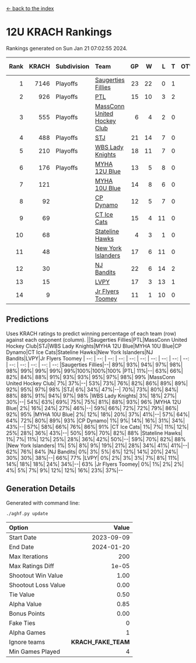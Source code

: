 [<- back to the index](readme.md)
# 12U KRACH Rankings
Rankings generated on Sun Jan 21 07:02:55 2024.

Rank|KRACH|Subdivision|Team|GP|W|L|T|OTW|OTL|SoS|Exp Wins|Win Diff
---:|---:|:---|:---|---:|---:|---:|---:|---:|---:|---:|---:|---:
1|7146|Playoffs|[Saugerties Fillies](https://gamesheetstats.com/seasons/3663/teams/140805/schedule)|23|22|0|1|0|0|208|23.3|-0.0
2|926|Playoffs|[PTL](https://gamesheetstats.com/seasons/3663/teams/140798/schedule)|15|10|3|2|0|1|1083|11.9|0.0
3|555|Playoffs|[MassConn United Hockey Club](https://gamesheetstats.com/seasons/3663/teams/140797/schedule)|6|4|2|0|1|0|1167|4.9|0.0
4|488|Playoffs|[STJ](https://gamesheetstats.com/seasons/3663/teams/140800/schedule)|21|14|7|0|1|0|904|14.9|0.0
5|210|Playoffs|[WBS Lady Knights](https://gamesheetstats.com/seasons/3663/teams/140808/schedule)|18|11|7|0|0|0|1276|11.9|0.0
6|176|Playoffs|[MYHA 12U Blue](https://gamesheetstats.com/seasons/3663/teams/140799/schedule)|13|5|8|0|0|1|914|5.9|0.0
7|121||[MYHA 10U Blue](https://gamesheetstats.com/seasons/3663/teams/140806/schedule)|14|8|6|0|0|1|595|8.9|0.0
8|92||[CP Dynamo](https://gamesheetstats.com/seasons/3663/teams/140802/schedule)|12|5|7|0|0|1|1733|5.9|0.0
9|69||[CT Ice Cats](https://gamesheetstats.com/seasons/3663/teams/140801/schedule)|15|4|11|0|1|1|1136|4.9|0.0
10|68||[Stateline Hawks](https://gamesheetstats.com/seasons/3663/teams/174606/schedule)|4|3|1|0|0|1|22|3.9|0.0
11|48||[New York Islanders](https://gamesheetstats.com/seasons/3663/teams/140809/schedule)|17|6|11|0|2|0|913|6.9|0.0
12|30||[NJ Bandits](https://gamesheetstats.com/seasons/3663/teams/140807/schedule)|22|6|14|2|1|1|1337|7.9|0.0
13|15||[LVPY](https://gamesheetstats.com/seasons/3663/teams/140804/schedule)|17|3|13|1|2|0|561|4.4|0.0
14|9||[Jr Flyers Toomey](https://gamesheetstats.com/seasons/3663/teams/140803/schedule)|11|1|10|0|0|1|165|1.9|0.0

## Predictions
Uses KRACH ratings to predict winning percentage of each team (row) against each opponent (column).
||Saugerties Fillies|PTL|MassConn United Hockey Club|STJ|WBS Lady Knights|MYHA 12U Blue|MYHA 10U Blue|CP Dynamo|CT Ice Cats|Stateline Hawks|New York Islanders|NJ Bandits|LVPY|Jr Flyers Toomey
| --: | --: | --: | --: | --: | --: | --: | --: | --: | --: | --: | --: | --: | --: | --: 
|Saugerties Fillies|--| 89%| 93%| 94%| 97%| 98%| 98%| 99%| 99%| 99%| 99%|100%|100%|100%
|PTL| 11%|--| 63%| 66%| 82%| 84%| 88%| 91%| 93%| 93%| 95%| 97%| 98%| 99%
|MassConn United Hockey Club|  7%| 37%|--| 53%| 73%| 76%| 82%| 86%| 89%| 89%| 92%| 95%| 97%| 98%
|STJ|  6%| 34%| 47%|--| 70%| 73%| 80%| 84%| 88%| 88%| 91%| 94%| 97%| 98%
|WBS Lady Knights|  3%| 18%| 27%| 30%|--| 54%| 63%| 69%| 75%| 75%| 81%| 88%| 93%| 96%
|MYHA 12U Blue|  2%| 16%| 24%| 27%| 46%|--| 59%| 66%| 72%| 72%| 79%| 86%| 92%| 95%
|MYHA 10U Blue|  2%| 12%| 18%| 20%| 37%| 41%|--| 57%| 64%| 64%| 72%| 80%| 89%| 93%
|CP Dynamo|  1%|  9%| 14%| 16%| 31%| 34%| 43%|--| 57%| 58%| 66%| 76%| 86%| 91%
|CT Ice Cats|  1%|  7%| 11%| 12%| 25%| 28%| 36%| 43%|--| 50%| 59%| 70%| 82%| 88%
|Stateline Hawks|  1%|  7%| 11%| 12%| 25%| 28%| 36%| 42%| 50%|--| 59%| 70%| 82%| 88%
|New York Islanders|  1%|  5%|  8%|  9%| 19%| 21%| 28%| 34%| 41%| 41%|--| 62%| 76%| 84%
|NJ Bandits|  0%|  3%|  5%|  6%| 12%| 14%| 20%| 24%| 30%| 30%| 38%|--| 66%| 77%
|LVPY|  0%|  2%|  3%|  3%|  7%|  8%| 11%| 14%| 18%| 18%| 24%| 34%|--| 63%
|Jr Flyers Toomey|  0%|  1%|  2%|  2%|  4%|  5%|  7%|  9%| 12%| 12%| 16%| 23%| 37%|--

## Generation Details

Generated with command line:
```
./aghf.py update
```

| Option | Value |
| :----- | ----: |
| Start Date | 2023-09-09 |
| End Date | 2024-01-20 |
| Max Iterations | 200 |
| Max Ratings Diff | 1e-05 |
| Shootout Win Value | 1.00 |
| Shootout Loss Value | 0.00 |
| Tie Value | 0.50 |
| Alpha Value | 0.85 |
| Bonus Points | 0.00 |
| Fake Ties | 0 |
| Alpha Games | 1 |
| Ignore teams | __KRACH_FAKE_TEAM__ |
| Min Games Played | 4 |

